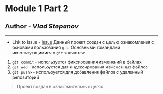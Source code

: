 # Module 1 Part 2
## Author - *Vlad Stepanov*
___
- Link to issue - [issue](https://github.com/Vozmak/module1_part2/issues)
Данный проект создан с целью ознакомления с основами пользования `git`.
Основными командами использующимися в `git` являются:
1. `git commit` - используется фиксирования изменений в файлах
2. `git add` - используется для индексирования измененных файлов
3. `git push>` - используется для добавления файлов с удаленный репозиторий
> Проект создан в ознакомительных целях
